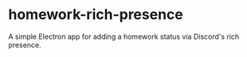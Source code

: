 # homework-rich-presence
A simple Electron app for adding a homework status via Discord's rich presence.

